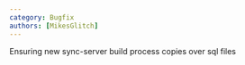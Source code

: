 ```yaml
---
category: Bugfix
authors: [MikesGlitch]
---
```


Ensuring new sync-server build process copies over sql files

